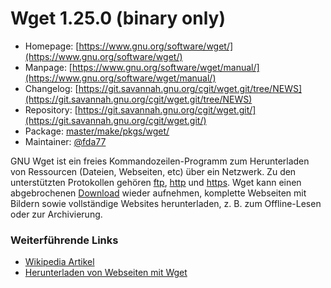 # Wget 1.25.0 (binary only)
 - Homepage: [https://www.gnu.org/software/wget/](https://www.gnu.org/software/wget/)
 - Manpage: [https://www.gnu.org/software/wget/manual/](https://www.gnu.org/software/wget/manual/)
 - Changelog: [https://git.savannah.gnu.org/cgit/wget.git/tree/NEWS](https://git.savannah.gnu.org/cgit/wget.git/tree/NEWS)
 - Repository: [https://git.savannah.gnu.org/cgit/wget.git/](https://git.savannah.gnu.org/cgit/wget.git/)
 - Package: [master/make/pkgs/wget/](https://github.com/Freetz-NG/freetz-ng/tree/master/make/pkgs/wget/)
 - Maintainer: [@fda77](https://github.com/fda77)

GNU Wget ist ein freies Kommandozeilen-Programm zum Herunterladen von Ressourcen
(Dateien, Webseiten, etc) über ein Netzwerk. Zu den unterstützten Protokollen gehören
[ftp](http://de.wikipedia.org/wiki/File_Transfer_Protocol),
[http](http://de.wikipedia.org/wiki/Http) und
[https](http://de.wikipedia.org/wiki/Https). Wget
kann einen abgebrochenen [Download](../Download.html) wieder
aufnehmen, komplette Webseiten mit Bildern sowie vollständige Websites
herunterladen, z. B. zum Offline-Lesen oder zur Archivierung.

### Weiterführende Links
 - [Wikipedia Artikel](http://de.wikipedia.org/wiki/Wget)
 - [Herunterladen von Webseiten mit Wget](http://www.pro-linux.de/berichte/wget-doku.html)


